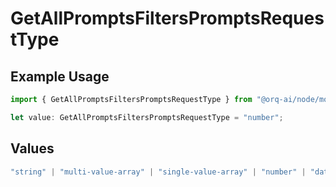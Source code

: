 # GetAllPromptsFiltersPromptsRequestType

## Example Usage

```typescript
import { GetAllPromptsFiltersPromptsRequestType } from "@orq-ai/node/models/operations";

let value: GetAllPromptsFiltersPromptsRequestType = "number";
```

## Values

```typescript
"string" | "multi-value-array" | "single-value-array" | "number" | "date" | "object" | "boolean" | "evaluator"
```